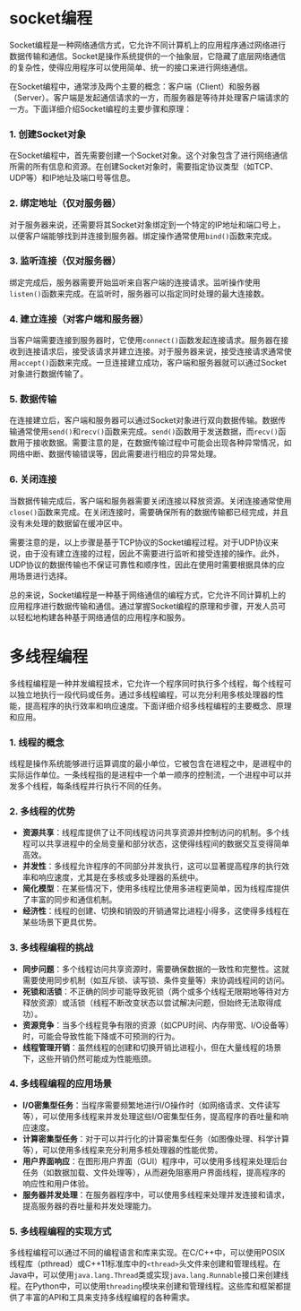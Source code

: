 # socket编程

Socket编程是一种网络通信方式，它允许不同计算机上的应用程序通过网络进行数据传输和通信。Socket是操作系统提供的一个抽象层，它隐藏了底层网络通信的复杂性，使得应用程序可以使用简单、统一的接口来进行网络通信。

在Socket编程中，通常涉及两个主要的概念：客户端（Client）和服务器（Server）。客户端是发起通信请求的一方，而服务器是等待并处理客户端请求的一方。下面详细介绍Socket编程的主要步骤和原理：

### 1. 创建Socket对象

在Socket编程中，首先需要创建一个Socket对象。这个对象包含了进行网络通信所需的所有信息和资源。在创建Socket对象时，需要指定协议类型（如TCP、UDP等）和IP地址及端口号等信息。

### 2. 绑定地址（仅对服务器）

对于服务器来说，还需要将其Socket对象绑定到一个特定的IP地址和端口号上，以便客户端能够找到并连接到服务器。绑定操作通常使用`bind()`函数来完成。

### 3. 监听连接（仅对服务器）

绑定完成后，服务器需要开始监听来自客户端的连接请求。监听操作使用`listen()`函数来完成。在监听时，服务器可以指定同时处理的最大连接数。

### 4. 建立连接（对客户端和服务器）

当客户端需要连接到服务器时，它使用`connect()`函数发起连接请求。服务器在接收到连接请求后，接受该请求并建立连接。对于服务器来说，接受连接请求通常使用`accept()`函数来完成。一旦连接建立成功，客户端和服务器就可以通过Socket对象进行数据传输了。

### 5. 数据传输

在连接建立后，客户端和服务器可以通过Socket对象进行双向数据传输。数据传输通常使用`send()`和`recv()`函数来完成。`send()`函数用于发送数据，而`recv()`函数用于接收数据。需要注意的是，在数据传输过程中可能会出现各种异常情况，如网络中断、数据传输错误等，因此需要进行相应的异常处理。

### 6. 关闭连接

当数据传输完成后，客户端和服务器需要关闭连接以释放资源。关闭连接通常使用`close()`函数来完成。在关闭连接时，需要确保所有的数据传输都已经完成，并且没有未处理的数据留在缓冲区中。

需要注意的是，以上步骤是基于TCP协议的Socket编程过程。对于UDP协议来说，由于没有建立连接的过程，因此不需要进行监听和接受连接的操作。此外，UDP协议的数据传输也不保证可靠性和顺序性，因此在使用时需要根据具体的应用场景进行选择。

总的来说，Socket编程是一种基于网络通信的编程方式，它允许不同计算机上的应用程序进行数据传输和通信。通过掌握Socket编程的原理和步骤，开发人员可以轻松地构建各种基于网络通信的应用程序和服务。

# 多线程编程

多线程编程是一种并发编程技术，它允许一个程序同时执行多个线程，每个线程可以独立地执行一段代码或任务。通过多线程编程，可以充分利用多核处理器的性能，提高程序的执行效率和响应速度。下面详细介绍多线程编程的主要概念、原理和应用。

### 1. 线程的概念

线程是操作系统能够进行运算调度的最小单位，它被包含在进程之中，是进程中的实际运作单位。一条线程指的是进程中一个单一顺序的控制流，一个进程中可以并发多个线程，每条线程并行执行不同的任务。

### 2. 多线程的优势

- **资源共享**：线程库提供了让不同线程访问共享资源并控制访问的机制。多个线程可以共享进程中的全局变量和部分状态，这使得线程间的数据交互变得简单高效。
- **并发性**：多线程允许程序的不同部分并发执行，这可以显著提高程序的执行效率和响应速度，尤其是在多核或多处理器的系统中。
- **简化模型**：在某些情况下，使用多线程比使用多进程更简单，因为线程库提供了丰富的同步和通信机制。
- **经济性**：线程的创建、切换和销毁的开销通常比进程小得多，这使得多线程在某些场景下更具优势。

### 3. 多线程编程的挑战

- **同步问题**：多个线程访问共享资源时，需要确保数据的一致性和完整性。这就需要使用同步机制（如互斥锁、读写锁、条件变量等）来协调线程间的访问。
- **死锁和活锁**：不正确的同步可能导致死锁（两个或多个线程无限期地等待对方释放资源）或活锁（线程不断改变状态以尝试解决问题，但始终无法取得成功）。
- **资源竞争**：当多个线程竞争有限的资源（如CPU时间、内存带宽、I/O设备等）时，可能会导致性能下降或不可预测的行为。
- **线程管理开销**：虽然线程的创建和切换开销比进程小，但在大量线程的场景下，这些开销仍然可能成为性能瓶颈。

### 4. 多线程编程的应用场景

- **I/O密集型任务**：当程序需要频繁地进行I/O操作时（如网络请求、文件读写等），可以使用多线程来并发处理这些I/O密集型任务，提高程序的吞吐量和响应速度。
- **计算密集型任务**：对于可以并行化的计算密集型任务（如图像处理、科学计算等），可以使用多线程来充分利用多核处理器的性能优势。
- **用户界面响应**：在图形用户界面（GUI）程序中，可以使用多线程来处理后台任务（如数据加载、文件处理等），从而避免阻塞用户界面线程，提高程序的响应性和用户体验。
- **服务器并发处理**：在服务器程序中，可以使用多线程来处理并发连接和请求，提高服务器的吞吐量和并发处理能力。

### 5. 多线程编程的实现方式

多线程编程可以通过不同的编程语言和库来实现。在C/C++中，可以使用POSIX线程库（pthread）或C++11标准库中的`<thread>`头文件来创建和管理线程。在Java中，可以使用`java.lang.Thread`类或实现`java.lang.Runnable`接口来创建线程。在Python中，可以使用`threading`模块来创建和管理线程。这些库和框架都提供了丰富的API和工具来支持多线程编程的各种需求。